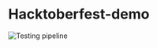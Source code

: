 # Hacktoberfest-demo


![Testing pipeline](https://github.com/jptalukdar/Hacktoberfest-demo/workflows/Testing%20pipeline/badge.svg)
